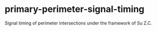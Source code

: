 # primary-perimeter-signal-timing
Signal timing of perimeter intersections under the framework of Su Z.C.
